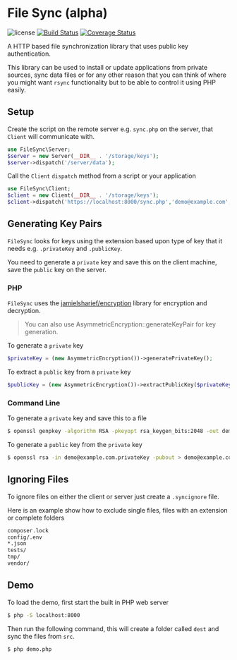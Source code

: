 # File Sync (alpha)

![license](https://img.shields.io/badge/license-MIT-brightGreen.svg)
[![Build Status](https://travis-ci.com/jamielsharief/file-sync.svg?branch=main)](https://travis-ci.com/jamielsharief/file-sync)
[![Coverage Status](https://coveralls.io/repos/github/jamielsharief/file-sync/badge.svg?branch=main)](https://coveralls.io/github/jamielsharief/file-sync?branch=main)

A HTTP based file synchronization library that uses public key authentication.

This library can be used to install or update applications from private sources, sync data files or for any other reason that you can think of where you might want `rsync` functionality but to be able to control it using PHP easily.

## Setup

Create the script on the remote server e.g. `sync.php` on the server, that `Client` will communicate with.

```php
use FileSync\Server;
$server = new Server(__DIR__ . '/storage/keys');
$server->dispatch('/server/data');
```

Call the `Client` `dispatch` method from a script or your application

```php
use FileSync\Client;
$client = new Client(__DIR__ . '/storage/keys');
$client->dispatch('https://localhost:8000/sync.php','demo@example.com','/var/www/app.example.com/public_html');
```

## Generating Key Pairs

`FileSync` looks for keys using the extension based upon type of key that it needs  e.g. `.privateKey` and `.publicKey`.

You need to generate a `private` key and save this on the client machine, save the `public` key on the server.

### PHP

`FileSync` uses the [jamielsharief/encryption](https://github.com/jamielsharief/encryption) library for encryption and decryption.

> You can also use AsymmetricEncryption::generateKeyPair for key generation.

To generate a `private` key

```php
$privateKey = (new AsymmetricEncryption())->generatePrivateKey();
```

To extract a `public` key from a `private` key

```php
$publicKey = (new AsymmetricEncryption())->extractPublicKey($privateKey);
```

### Command Line

To generate a `private` key and save this to a file

```bash
$ openssl genpkey -algorithm RSA -pkeyopt rsa_keygen_bits:2048 -out demo@example.com.privateKey
```

To generate a `public` key from the `private` key

```bash
$ openssl rsa -in demo@example.com.privateKey -pubout > demo@example.com.publicKey
```


## Ignoring Files

To ignore files on either the client or server just create a `.syncignore` file.

Here is an example show how to exclude single files, files with an extension or complete folders

```bash
composer.lock
config/.env
*.json
tests/
tmp/
vendor/
```

## Demo

To load the demo, first start the built in PHP web server

```bash
$ php -S localhost:8000
```

Then run the following command, this will create a folder called `dest` and sync the files from `src`.

```bash
$ php demo.php
```